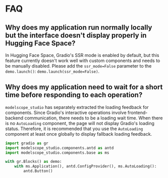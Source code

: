 # FAQ

## Why does my application run normally locally but the interface doesn't display properly in Hugging Face Space?

In Hugging Face Space, Gradio's SSR mode is enabled by default, but this feature currently doesn't work well with custom components and needs to be manually disabled. Please add the `ssr_mode=False` parameter to the `demo.launch()`: `demo.launch(ssr_mode=False)`.

## Why does my application need to wait for a short time before responding to each operation?

`modelscope_studio` has separately extracted the loading feedback for components. Since Gradio's interactive operations involve frontend-backend communication, there needs to be a loading wait time. When there is no `AutoLoading` component, the page will not display Gradio's loading status. Therefore, it is recommended that you use the `AutoLoading` component at least once globally to display fallback loading feedback.

```python
import gradio as gr
import modelscope_studio.components.antd as antd
import modelscope_studio.components.base as ms

with gr.Blocks() as demo:
    with ms.Application(), antd.ConfigProvider(), ms.AutoLoading():
        antd.Button()
```
